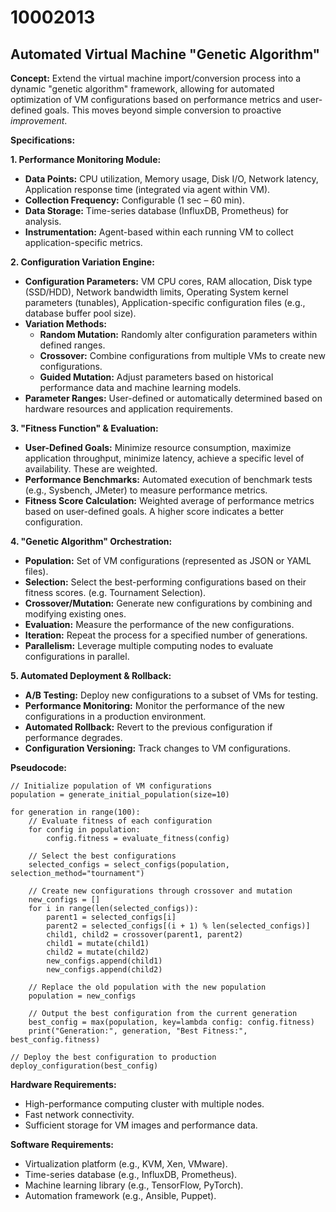 # 10002013

## Automated Virtual Machine "Genetic Algorithm"

**Concept:** Extend the virtual machine import/conversion process into a dynamic "genetic algorithm" framework, allowing for automated optimization of VM configurations based on performance metrics and user-defined goals. This moves beyond simple conversion to proactive *improvement*.

**Specifications:**

**1. Performance Monitoring Module:**

*   **Data Points:** CPU utilization, Memory usage, Disk I/O, Network latency, Application response time (integrated via agent within VM).
*   **Collection Frequency:** Configurable (1 sec – 60 min).
*   **Data Storage:** Time-series database (InfluxDB, Prometheus) for analysis.
*   **Instrumentation:** Agent-based within each running VM to collect application-specific metrics.

**2. Configuration Variation Engine:**

*   **Configuration Parameters:**  VM CPU cores, RAM allocation, Disk type (SSD/HDD), Network bandwidth limits, Operating System kernel parameters (tunables), Application-specific configuration files (e.g., database buffer pool size).
*   **Variation Methods:**
    *   **Random Mutation:**  Randomly alter configuration parameters within defined ranges.
    *   **Crossover:** Combine configurations from multiple VMs to create new configurations.
    *   **Guided Mutation:**  Adjust parameters based on historical performance data and machine learning models.
*   **Parameter Ranges:** User-defined or automatically determined based on hardware resources and application requirements.

**3.  "Fitness Function" & Evaluation:**

*   **User-Defined Goals:**  Minimize resource consumption, maximize application throughput, minimize latency, achieve a specific level of availability.  These are weighted.
*   **Performance Benchmarks:**  Automated execution of benchmark tests (e.g., Sysbench, JMeter) to measure performance metrics.
*   **Fitness Score Calculation:**  Weighted average of performance metrics based on user-defined goals. A higher score indicates a better configuration.

**4.  "Genetic Algorithm" Orchestration:**

*   **Population:** Set of VM configurations (represented as JSON or YAML files).
*   **Selection:** Select the best-performing configurations based on their fitness scores. (e.g. Tournament Selection).
*   **Crossover/Mutation:**  Generate new configurations by combining and modifying existing ones.
*   **Evaluation:**  Measure the performance of the new configurations.
*   **Iteration:** Repeat the process for a specified number of generations.
*   **Parallelism:** Leverage multiple computing nodes to evaluate configurations in parallel.

**5.  Automated Deployment & Rollback:**

*   **A/B Testing:** Deploy new configurations to a subset of VMs for testing.
*   **Performance Monitoring:** Monitor the performance of the new configurations in a production environment.
*   **Automated Rollback:** Revert to the previous configuration if performance degrades.
*   **Configuration Versioning:** Track changes to VM configurations.

**Pseudocode:**

```
// Initialize population of VM configurations
population = generate_initial_population(size=10)

for generation in range(100):
    // Evaluate fitness of each configuration
    for config in population:
        config.fitness = evaluate_fitness(config)

    // Select the best configurations
    selected_configs = select_configs(population, selection_method="tournament")

    // Create new configurations through crossover and mutation
    new_configs = []
    for i in range(len(selected_configs)):
        parent1 = selected_configs[i]
        parent2 = selected_configs[(i + 1) % len(selected_configs)]
        child1, child2 = crossover(parent1, parent2)
        child1 = mutate(child1)
        child2 = mutate(child2)
        new_configs.append(child1)
        new_configs.append(child2)

    // Replace the old population with the new population
    population = new_configs

    // Output the best configuration from the current generation
    best_config = max(population, key=lambda config: config.fitness)
    print("Generation:", generation, "Best Fitness:", best_config.fitness)

// Deploy the best configuration to production
deploy_configuration(best_config)
```

**Hardware Requirements:**

*   High-performance computing cluster with multiple nodes.
*   Fast network connectivity.
*   Sufficient storage for VM images and performance data.

**Software Requirements:**

*   Virtualization platform (e.g., KVM, Xen, VMware).
*   Time-series database (e.g., InfluxDB, Prometheus).
*   Machine learning library (e.g., TensorFlow, PyTorch).
*   Automation framework (e.g., Ansible, Puppet).